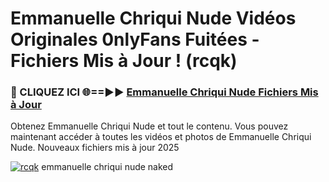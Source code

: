 # Emmanuelle Chriqui Nude Vidéos Originales 0nlyFans Fuitées - Fichiers Mis à Jour ! (rcqk)

<h3>🔴 CLIQUEZ ICI 🌐==►► <a href="https://tinyurl.com/2pmr4ezf" rel="nofollow">Emmanuelle Chriqui Nude Fichiers Mis à Jour</a></h3>

Obtenez Emmanuelle Chriqui Nude et tout le contenu. Vous pouvez maintenant accéder à toutes les vidéos et photos de Emmanuelle Chriqui Nude. Nouveaux fichiers mis à jour 2025

[![rcqk](https://i.imgur.com/6SNvagu.gif)](https://tinyurl.com/2pmr4ezf)
emmanuelle chriqui nude naked